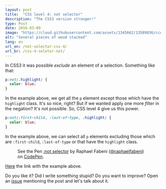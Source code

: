 ```yaml
---
layout: post
title:  "CSS level 4: not selector"
description: "The CSS3 version stronger!"
type: Post
date: 2016-03-09
image: "https://cloud.githubusercontent.com/assets/1345662/13589836/ccd512d4-e4b9-11e5-8f57-505c86b526ea.jpg"
alt: "Several pieces of wood stacked"
lang: en
url_en: /not-selector-css-4/
url_br: /css-4-seletor-not/
---
```


In CSS3 it was possible *exclude* an element of a selection. Something like that:

```css
p:not(.highlight) {
  color: blue;
}
```

In the example above, we get all the `p` element except those which have the `highlight` class. It's so nice, right? But if we wanted apply one more *filter* in the negation? It's not possible. So, CSS level 4 give us this power.

```css
p:not(:first-child, :last-of-type, .highlight) {
  color: blue;
}
```

In the example above, we can select all `p` elements excluding those which are `:first-child`, `:last-of-type` or that have the `highlight` class.

<figure class="text-center loading">
  <p data-height="345" data-theme-id="4240" data-slug-hash="grPBGm" data-default-tab="result" data-user="raphaelfabeni" class="codepen">See the Pen <a href="http://codepen.io/raphaelfabeni/pen/grPBGm/">:not selector</a> by Raphael Fabeni (<a href="http://codepen.io/raphaelfabeni">@raphaelfabeni</a>) on <a href="http://codepen.io">CodePen</a>.</p>
</figure>

[Here](http://codepen.io/raphaelfabeni/pen/grPBGm) the link with the example above.

Do you like it? Did I write something stupid? Do you want to improve? Open an [issue](https://github.com/raphaelfabeni/raphaelfabeni.github.io/issues) mentioning the post and let's talk about it.

<script async src="//assets.codepen.io/assets/embed/ei.js"></script>
